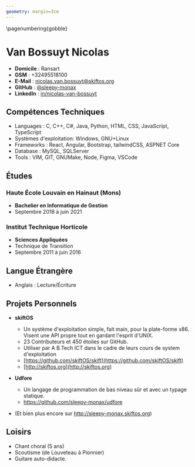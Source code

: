 ```yaml
---
geometry: margin=3cm
---
```


\pagenumbering{gobble}

# Van Bossuyt Nicolas

- **Domicile** : Ransart
- **GSM** : +32495518100
- **E-Mail** : nicolas.van.bossuyt@skiftos.org
- **GitHub** : [\@sleepy-monax](https://github.com/sleepy-monax)
- **LinkedIn** : [in/nicolas-van-bossuyt](https://www.linkedin.com/in/nicolas-van-bossuyt/)

## Compétences Techniques

- Languages : C, C++, C#, Java, Python, HTML, CSS, JavaScript, TypeScript
- Systèmes d'exploitation: Windows, GNU+Linux
- Frameworks : React, Angular, Bootstrap, tailwindCSS, ASPNET Core
- Database : MySQL, SQLServer
- Tools : VIM, GIT, GNUMake, Node, Figma, VSCode

## Études

### Haute École Louvain en Hainaut (Mons)

- **Bachelier en Informatique de Gestion**
- Septembre 2018 à juin 2021

### Institut Technique Horticole

- **Sciences Appliquées**
- Technique de Transition
- Septembre 2011 à juin 2016

## Langue Étrangère

- Anglais : Lecture/Écriture

## Projets Personnels

 - **skiftOS**
    - Un système d'exploitation simple, fait main, pour la plate-forme x86. Visent une API propre  tout en gardant l'esprit d'UNIX.
    - 23 Contributeurs et 450 étoiles sur GitHub.
    - Utiliser par A B.Tech ICT dans le cadre de leurs cours de system d'exploitation
    - [https://github.com/skiftOS/skift](https://github.com/skiftOS/skift)
    - [http://skiftos.org](http://skiftos.org)

 - **Udfore**
    - Un langage de programmation de bas niveau sûr et avec un typage statique.
    - https://github.com/sleepy-monax/udfore

- (Et bien plus encore sur http://sleepy-monax.skiftos.org)

## Loisirs

 - Chant choral (5 ans)
 - Scoutisme (de Louveteau à Pionnier)
 - Guitare auto-didacte.
